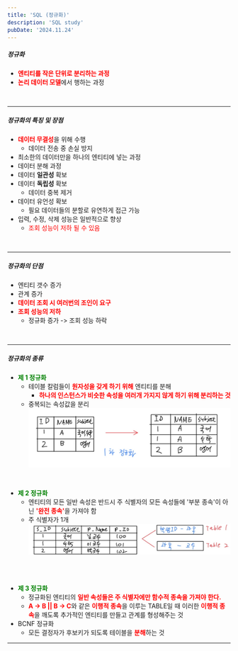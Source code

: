 ```yaml
---
title: 'SQL (정규화)'
description: 'SQL study'
pubDate: '2024.11.24'
---
```


##### 정규화

- <span style="color:red; font-weight:bold;"> 엔티티를 작은 단위로 분리하는 과정</span>
- <span style="color:red; font-weight:bold;">논리 데이터 모델</span>에서 행하는 과정

<br>

---

##### 정규화의 특징 및 장점

- <span style="color:red; font-weight:bold;">데이터 무결성</span>을 위해 수행
  - 데이터 전송 중 손실 방지
- 최소한의 데이터만을 하나의 엔티티에 넣는 과정
- 데이터 분해 과정
- 데이터 **일관성** 확보
- 데이터 **독립성** 확보
  - 데이터 중복 제거
- 데이터 유언성 확보
  - 필요 데이터들의 분할로 유연하게 접근 가능
- 입력, 수정, 삭제 성능은 일반적으로 향상
  - <span style="color :red;">조회 성능이 저하 될 수 있음</span>

<br>

---

##### 정규화의 단점

- 엔티티 갯수 증가
- 관계 증가
- <span style="color:red; font-weight:bold;">데이터 조회 시 여러번의 조인이 요구</span>
- <span style="color:red; font-weight:bold;">조회 성능의 저하</span>
  - 정규화 증가 -> 조회 성능 하락

<br>

---

##### 정규화의 종류

- <span style="color:green; font-weight:bold;"> 제 1 정규화</span>
  - 테이블 칼럼들이 <span style="color:red; font-weight:bold;">원자성을 갖게 하기 위해</span> 엔티티를 분해
    - <span style="color:red; font-weight:bold;">하나의 인스턴스가 비슷한 속성을 여러개 가지지 않게 하기 위해 분리하는 것
  - 중복되는 속성값을 분리
    <img src="../../../public/images/sql_24_11_24.1.jpeg">

<br>

- <span style="color:green; font-weight:bold;"> 제 2 정규화</span>
  - 엔티티의 모든 일반 속성은 반드시 주 식별자의 모든 속성들에 '부분 종속'이 아닌
    <span style="color:red; font-weight:bold">'완전 종속'</span>을 가져야 함
  - 주 식별자가 1개
    <img src="../../../public/images/sql_24_11_24.2.jpeg">

<br>
<br>

- <span style="color:green; font-weight:bold;"> 제 3 정규화</span>
  - 정규화된 엔티티의 <span style="color:red; font-weight:bold">일반 속성들은 주 식별자에만 함수적 종속을 가져야 한다.</span>
  - <span style="color:red; font-weight:bold;">A -> B || B -> C</span>와 같은 <span style="color:red; font-weight:bold">이행적 종속</span>을 이루는 TABLE일 때 이러한 <span style="color:red; font-weight:bold">이행적 종속</span>을 깨도록 추가적인 엔티티를 만들고 관계를 형성해주는 것
- BCNF 정규화
  - 모든 결정자가 후보키가 되도록 테이블을 <span style="color:red; font-weight:bold">분해</span>하는 것

---

<style>
  h1 {
      font-size: 1.8em;
      margin-bottom: 20px;
            color: #34495E;

      }
</style>

<script src="https://utteranc.es/client.js"
        repo="tjsgh1217/tjsgh1217.github.io"
        issue-term="pathname"
        theme="github-light"
        crossorigin="anonymous"
        async>
</script>
